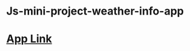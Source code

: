 # Js-mini-project-weather-info-app

# [App Link](https://monnibhadu123.github.io/Js-mini-project-weather-info-app/)
